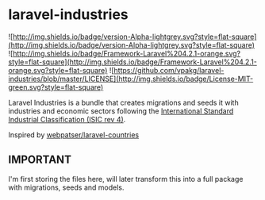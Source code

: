 # laravel-industries
![http://img.shields.io/badge/version-Alpha-lightgrey.svg?style=flat-square](http://img.shields.io/badge/version-Alpha-lightgrey.svg?style=flat-square) 
![http://img.shields.io/badge/Framework-Laravel%204.2.1-orange.svg?style=flat-square](http://img.shields.io/badge/Framework-Laravel%204.2.1-orange.svg?style=flat-square) 
![https://github.com/vpakg/laravel-industries/blob/master/LICENSE](http://img.shields.io/badge/License-MIT-green.svg?style=flat-square)

Laravel Industries is a bundle that creates migrations and seeds it with industries and economic sectors following the [International Standard Industrial Classification (ISIC rev 4)](http://unstats.un.org/unsd/cr/registry/isic-4.asp).

Inspired by [webpatser/laravel-countries](https://github.com/webpatser/laravel-countries)

IMPORTANT
---------
I'm first storing the files here, will later transform this into a full package with migrations, seeds and models.


